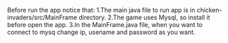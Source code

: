 Before run the app notice that:
1.The main java file to run app is in chicken-invaders/src/MainFrame directory.
2.The game uses Mysql, so install it before open the app.
3.In the MainFrame.java file, when you want to connect to mysq change ip, usename and password as you want.
